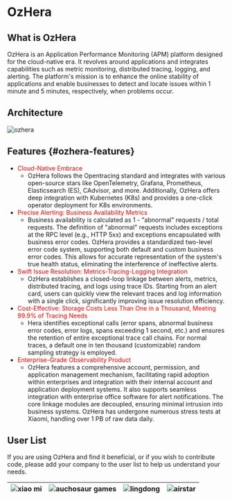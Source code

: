 # OzHera

## What is OzHera

OzHera is an Application Performance Monitoring (APM) platform designed for the cloud-native era. It revolves around applications and integrates capabilities such as metric monitoring, distributed tracing, logging, and alerting. The platform's mission is to enhance the online stability of applications and enable businesses to detect and locate issues within 1 minute and 5 minutes, respectively, when problems occur.

## Architecture

![ozhera](/images/architecture.png)

## Features {#ozhera-features}

- <font color="red">Cloud-Native Embrace</font>
    - OzHera follows the Opentracing standard and integrates with various open-source stars like OpenTelemetry, Grafana, Prometheus, Elasticsearch (ES), CAdvisor, and more. Additionally, OzHera offers deep integration with Kubernetes (K8s) and provides a one-click operator deployment for K8s environments.
- <font color="red">Precise Alerting: Business Availability Metrics</font>
    - Business availability is calculated as 1 - "abnormal" requests / total requests. The definition of "abnormal" requests includes exceptions at the RPC level (e.g., HTTP 5xx) and exceptions encapsulated with business error codes. OzHera provides a standardized two-level error code system, supporting both default and custom business error codes. This allows for accurate representation of the system's true health status, eliminating the interference of ineffective alerts.
- <font color="red">Swift Issue Resolution: Metrics-Tracing-Logging Integration</font>
    - OzHera establishes a closed-loop linkage between alerts, metrics, distributed tracing, and logs using trace IDs. Starting from an alert card, users can quickly view the relevant traces and log information with a single click, significantly improving issue resolution efficiency.
- <font color="red">Cost-Effective: Storage Costs Less Than One in a Thousand, Meeting 99.9% of Tracing Needs</font>
    - Hera identifies exceptional calls (error spans, abnormal business error codes, error logs, spans exceeding 1 second, etc.) and ensures the retention of entire exceptional trace call chains. For normal traces, a default one in ten thousand (customizable) random sampling strategy is employed.
- <font color="red">Enterprise-Grade Observability Product</font>
    - OzHera features a comprehensive account, permission, and application management mechanism, facilitating rapid adoption within enterprises and integration with their internal account and application deployment systems. It also supports seamless integration with enterprise office software for alert notifications. The core linkage modules are decoupled, ensuring minimal intrusion into business systems. OzHera has undergone numerous stress tests at Xiaomi, handling over 1 PB of raw data daily.

## User List

If you are using OzHera and find it beneficial, or if you wish to contribute code, please add your company to the user list to help us understand your needs.

|![xiao mi](/images/userlist/mi.png)|![auchosaur games](/images/userlist/auchosaur_games.png)|![lingdong](/images/userlist/lingdong.png)|![airstar](/images/userlist/airstar.png)|
| :---: | :---: | :---: | :---: |
